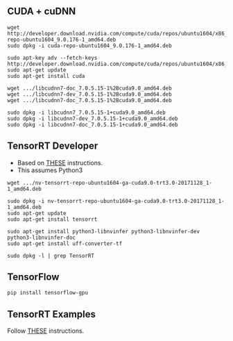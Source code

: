 ## CUDA + cuDNN
```
wget http://developer.download.nvidia.com/compute/cuda/repos/ubuntu1604/x86_64/cuda-repo-ubuntu1604_9.0.176-1_amd64.deb
sudo dpkg -i cuda-repo-ubuntu1604_9.0.176-1_amd64.deb

sudo apt-key adv --fetch-keys http://developer.download.nvidia.com/compute/cuda/repos/ubuntu1604/x86_64/7fa2af80.pub
sudo apt-get update
sudo apt-get install cuda

wget .../libcudnn7-doc_7.0.5.15-1%2Bcuda9.0_amd64.deb
wget .../libcudnn7-dev_7.0.5.15-1%2Bcuda9.0_amd64.deb
wget .../libcudnn7-doc_7.0.5.15-1%2Bcuda9.0_amd64.deb

sudo dpkg -i libcudnn7_7.0.5.15-1+cuda9.0_amd64.deb
sudo dpkg -i libcudnn7-dev_7.0.5.15-1+cuda9.0_amd64.deb
sudo dpkg -i libcudnn7-doc_7.0.5.15-1+cuda9.0_amd64.deb
```

## TensorRT Developer
* Based on [THESE](http://developer2.download.nvidia.com/compute/machine-learning/tensorrt/secure/3.0/ga/TensorRT-Installation-Guide.pdf) instructions.
* This assumes Python3
```
wget .../nv-tensorrt-repo-ubuntu1604-ga-cuda9.0-trt3.0-20171128_1-1_amd64.deb

sudo dpkg -i nv-tensorrt-repo-ubuntu1604-ga-cuda9.0-trt3.0-20171128_1-1_amd64.deb
sudo apt-get update
sudo apt-get install tensorrt

sudo apt-get install python3-libnvinfer python3-libnvinfer-dev python3-libnvinfer-doc 
sudo apt-get install uff-converter-tf

sudo dpkg -l | grep TensorRT
```

## TensorFlow
```
pip install tensorflow-gpu
```

## TensorRT Examples
Follow [THESE](https://github.com/parallel-forall/code-samples/blob/master/posts/TensorRT-3.0/convert.ipynb) instructions.

